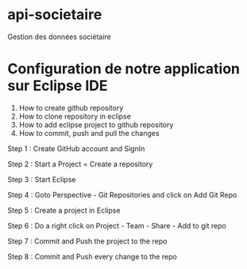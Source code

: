 # api-societaire
Gestion des données sociétaire

# Configuration de notre application sur Eclipse IDE 

1. How to create github repository
2. How to clone repository in eclipse
3. How to add eclipse project to github repository
4. How to commit, push and pull the changes


Step 1 : Create GitHub account and SignIn

Step 2 : Start a Project = Create a repository

Step 3 : Start Eclipse

Step 4 : Goto Perspective - Git Repositories and click on Add Git Repo

Step 5 : Create a project in Eclipse

Step 6 : Do a right click on Project - Team - Share - Add to git repo

Step 7 : Commit and Push the project to the repo

Step 8 : Commit and Push every change to the repo
